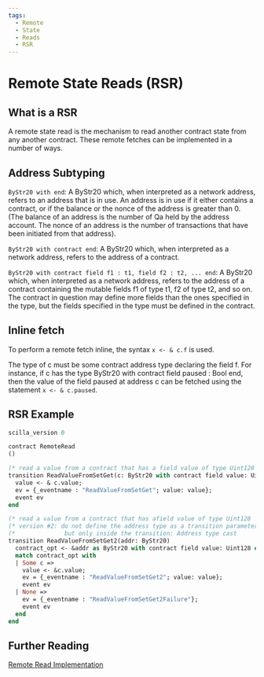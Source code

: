```yaml
---
tags:
  - Remote
  - State
  - Reads
  - RSR
---
```


# Remote State Reads (RSR)

## What is a RSR

A remote state read is the mechanism to read another contract state from any another contract. These remote fetches can be implemented in a number of ways.

## Address Subtyping

```ByStr20 with end```: A ByStr20 which, when interpreted as a network address, refers to an address that is in use. An address is in use if it either contains a contract, or if the balance or the nonce of the address is greater than 0. (The balance of an address is the number of Qa held by the address account. The nonce of an address is the number of transactions that have been initiated from that address).

```ByStr20 with contract end```: A ByStr20 which, when interpreted as a network address, refers to the address of a contract.

```ByStr20 with contract field f1 : t1, field f2 : t2, ... end```: A ByStr20 which, when interpreted as a network address, refers to the address of a contract containing the mutable fields f1 of type t1, f2 of type t2, and so on. The contract in question may define more fields than the ones specified in the type, but the fields specified in the type must be defined in the contract.

## Inline fetch

To perform a remote fetch inline, the syntax  ```x <- & c.f``` is used.

The type of c must be some contract address type declaring the field f. For instance, if c has the type ByStr20 with contract field paused : Bool end, then the value of the field paused at address c can be fetched using the statement ```x <- & c.paused```.

## RSR Example

```ocaml
scilla_version 0

contract RemoteRead
()

(* read a value from a contract that has a field value of type Uint128  *)
transition ReadValueFromSetGet(c: ByStr20 with contract field value: Uint128 end)
  value <- & c.value;
  ev = {_eventname : "ReadValueFromSetGet"; value: value};
  event ev
end

(* read a value from a contract that has afield value of type Uint128   *)
(* version #2: do not define the address type as a transition parameter *)
(*              but only inside the transition: Address type cast       *)
transition ReadValueFromSetGet2(addr: ByStr20)
  contract_opt <- &addr as ByStr20 with contract field value: Uint128 end;
  match contract_opt with
  | Some c =>
    value <- &c.value;
    ev = {_eventname : "ReadValueFromSetGet2"; value: value};
    event ev
  | None => 
    ev = {_eventname : "ReadValueFromSetGet2Failure"};
    event ev
  end
end
```

## Further Reading

[Remote Read Implementation](https://github.com/Zilliqa/scilla/pull/1014/files)
